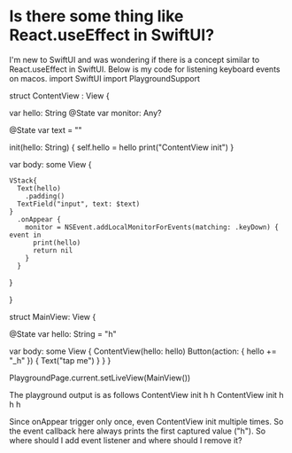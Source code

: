 
# Is there some thing like React.useEffect in SwiftUI?

I'm new to SwiftUI and was wondering if there is a concept similar to React.useEffect in SwiftUI.
Below is my code for listening keyboard events on macos.
import SwiftUI
import PlaygroundSupport

struct ContentView : View {

  var hello: String
  @State var monitor: Any?
  
  @State var text = ""
  
  init(hello: String) {
    self.hello = hello
    print("ContentView init")
  }

  var body: some View {
    
    VStack{
      Text(hello)
        .padding()
      TextField("input", text: $text)
    }
      .onAppear {
        monitor = NSEvent.addLocalMonitorForEvents(matching: .keyDown) { event in
          print(hello)
          return nil
        }
      }
  }
  
}

struct MainView: View {
  
  @State var hello: String = "h"
  
  var body: some View {
    ContentView(hello: hello)
    Button(action: {
      hello += "_h"
    }) {
      Text("tap me")
    }
  }
}


PlaygroundPage.current.setLiveView(MainView())


The playground output is as follows
ContentView init
h
h
ContentView init
h
h
h

Since onAppear trigger only once, even ContentView init multiple times. So the event callback here always prints the first captured value ("h").
So where should I add event listener and where should I remove it?

        